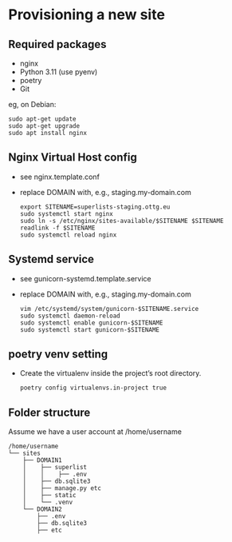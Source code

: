Provisioning a new site
=======================

## Required packages

* nginx
* Python 3.11 (use pyenv)
* poetry
* Git

eg, on Debian:

    sudo apt-get update
    sudo apt-get upgrade
    sudo apt install nginx

## Nginx Virtual Host config

* see nginx.template.conf
* replace DOMAIN with, e.g., staging.my-domain.com

    ```
    export SITENAME=superlists-staging.ottg.eu
    sudo systemctl start nginx
    sudo ln -s /etc/nginx/sites-available/$SITENAME $SITENAME
    readlink -f $SITENAME
    sudo systemctl reload nginx
    ```

## Systemd service

* see gunicorn-systemd.template.service
* replace DOMAIN with, e.g., staging.my-domain.com

    ```
    vim /etc/systemd/system/gunicorn-$SITENAME.service
    sudo systemctl daemon-reload
    sudo systemctl enable gunicorn-$SITENAME
    sudo systemctl start gunicorn-$SITENAME

## poetry venv setting

* Create the virtualenv inside the project’s root directory.

    ```
    poetry config virtualenvs.in-project true
    ```

## Folder structure

Assume we have a user account at /home/username

    /home/username
    └── sites
        ├── DOMAIN1
        │    ├── superlist
        │    │    ├── .env
        │    ├── db.sqlite3
        │    ├── manage.py etc
        │    ├── static
        │    └── .venv
        └── DOMAIN2
            ├── .env
            ├── db.sqlite3
            ├── etc
